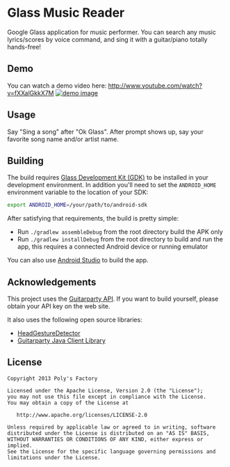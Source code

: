 Glass Music Reader
===========

Google Glass application for music performer. You can search any music lyrics/scores by voice command, and sing it with a guitar/piano totally hands-free!

## Demo
You can watch a demo video here: http://www.youtube.com/watch?v=fXXalGkkX7M
[![demo image](http://img.youtube.com/vi/fXXalGkkX7M/hqdefault.jpg)](http://www.youtube.com/watch?v=fXXalGkkX7M)

## Usage
Say "Sing a song" after "Ok Glass". After prompt shows up, say your favorite song name and/or artist name. 

## Building

The build requires [Glass Development Kit (GDK)](https://developers.google.com/glass/develop/gdk/)
to be installed in your development environment. In addition you'll need to set
the `ANDROID_HOME` environment variable to the location of your SDK:

```bash
export ANDROID_HOME=/your/path/to/android-sdk
```

After satisfying that requirements, the build is pretty simple:

* Run `./gradlew assembleDebug` from the root directory build the APK only
* Run `./gradlew installDebug` from the root directory to build and run
  the app, this requires a connected Android device or running
  emulator

You can also use [Android Studio](http://developer.android.com/sdk/installing/studio.html) to build the app.

## Acknowledgements

This project uses the [Guitarparty API](http://www.guitarparty.com/developers/api-docs/getting-started/). If you want to build yourself, please obtain your API key on the web site.

It also uses the following open source libraries:

* [HeadGestureDetector](https://github.com/thorikawa/glass-head-gesture-detector)
* [Guitarparty Java Client Library](https://github.com/thorikawa/guitarparty-java)

## License
```
Copyright 2013 Poly's Factory

Licensed under the Apache License, Version 2.0 (the "License");
you may not use this file except in compliance with the License.
You may obtain a copy of the License at

   http://www.apache.org/licenses/LICENSE-2.0

Unless required by applicable law or agreed to in writing, software
distributed under the License is distributed on an "AS IS" BASIS,
WITHOUT WARRANTIES OR CONDITIONS OF ANY KIND, either express or implied.
See the License for the specific language governing permissions and
limitations under the License.
```




